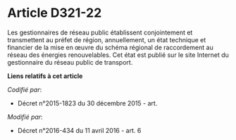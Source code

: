# Article D321-22

Les gestionnaires de réseau public établissent conjointement et transmettent au préfet de région, annuellement, un état
technique et financier de la mise en œuvre du schéma régional de raccordement au réseau des énergies renouvelables. Cet état
est publié sur le site Internet du gestionnaire du réseau public de transport.

**Liens relatifs à cet article**

_Codifié par_:

  - Décret n°2015-1823 du 30 décembre 2015 - art.

_Modifié par_:

  - Décret n°2016-434 du 11 avril 2016 - art. 6
